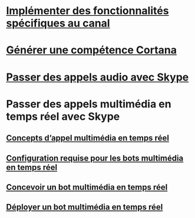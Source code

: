 # [Implémenter des fonctionnalités spécifiques au canal](../dotnet/bot-builder-dotnet-channeldata.md)
# [Générer une compétence Cortana](../dotnet/bot-builder-dotnet-cortana-skill.md)
# [Passer des appels audio avec Skype](../dotnet/bot-builder-dotnet-audio-calls.md)
# Passer des appels multimédia en temps réel avec Skype
## [Concepts d’appel multimédia en temps réel](../dotnet/bot-builder-dotnet-real-time-media-concepts.md)
## [Configuration requise pour les bots multimédia en temps réel](../dotnet/bot-builder-dotnet-real-time-media-requirements.md)
## [Concevoir un bot multimédia en temps réel](../dotnet/bot-builder-dotnet-real-time-audio-video-call-overview.md)
## [Déployer un bot multimédia en temps réel](../dotnet/bot-builder-dotnet-real-time-deploy-visual-studio.md)
<!--This TOC is no longer used-->